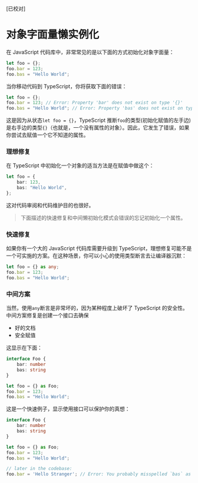 [已校对]
# 对象字面量懒实例化

在 JavaScript 代码库中，非常常见的是以下面的方式初始化对象字面量：
```ts
let foo = {};
foo.bar = 123;
foo.bas = "Hello World";
```

当你移动代码到 TypeScript，你将获取下面的错误：
```ts
let foo = {};
foo.bar = 123; // Error: Property 'bar' does not exist on type '{}'
foo.bas = "Hello World"; // Error: Property 'bas' does not exist on type '{}'
```
这是因为从状态`let foo = {}`，TypeScript 推断`foo`的类型(初始化赋值的左手边)是右手边的类型`{}`（也就是，一个没有属性的对象）。因此，它发生了错误，如果你尝试去赋值一个它不知道的属性。

### 理想修复

在 TypeScript 中初始化一个对象的适当方法是在赋值中做这个：
```ts
let foo = {
    bar: 123,
    bas: "Hello World",
};
```
这对代码审阅和代码维护目的也很好。

> 下面描述的快速修复和中间懒初始化模式会错误的忘记初始化一个属性。

### 快速修复

如果你有一个大的 JavaScript 代码库需要升级到 TypeScript，理想修复可能不是一个可实施的方案。在这种场景，你可以小心的使用类型断言去让编译器沉默：
```ts
let foo = {} as any;
foo.bar = 123;
foo.bas = "Hello World";
```

### 中间方案

当然，使用`any`断言是非常坏的，因为某种程度上破坏了 TypeScript 的安全性。中间方案修复是创建一个接口去确保

- 好的文档
- 安全赋值

这显示在下面：
```ts
interface Foo {
    bar: number
    bas: string
}

let foo = {} as Foo;
foo.bar = 123;
foo.bas = "Hello World";
```

这是一个快速例子，显示使用接口可以保护你的真想：
```ts
interface Foo {
    bar: number
    bas: string
}

let foo = {} as Foo;
foo.bar = 123;
foo.bas = "Hello World";

// later in the codebase:
foo.bar = 'Hello Stranger'; // Error: You probably misspelled `bas` as `bar`, cannot assign string to number
```